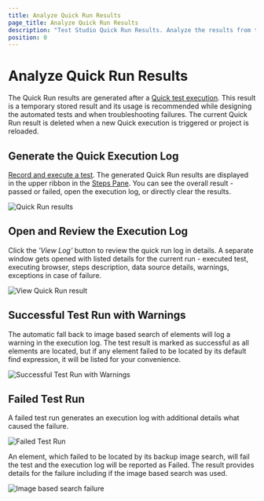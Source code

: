 ```yaml
---
title: Analyze Quick Run Results
page_title: Analyze Quick Run Results
description: "Test Studio Quick Run Results. Analyze the results from test run. Failing Test Studio test. Unable to find element. Warning in the execution log. Test Studio Execution log."
position: 0
---
```

# Analyze Quick Run Results

The Quick Run results are generated after a <a href="/general-information/test-execution/quick-execution#execution-timeouts" target="_blank">Quick test execution</a>. This result is a temporary stored result and its usage is recommended while designing the automated tests and when troubleshooting failures. The current Quick Run result is deleted when a new Quick execution is triggered or project is reloaded.

## Generate the Quick Execution Log

<a href="/getting-started/first-project#test-recording" target="_blank">Record and execute a test</a>. The generated Quick Run results are displayed in the upper ribbon in the <a href="/features/test-maintenance/steps-pane" target="_blank">Steps Pane</a>. You can see the overall result - passed or failed, open the execution log, or directly clear the results.

![Quick Run results][1]

## Open and Review the Execution Log

Click the *'View Log'* button to review the quick run log in details. A separate window gets opened with listed details for the current run - executed test, executing browser, steps description, data source details, warnings, exceptions in case of failure.

![View Quick Run result][2]

## Successful Test Run with Warnings

The automatic fall back to image based search of elements will log a warning in the execution log. The test result is marked as successful as all elements are located, but if any element failed to be located by its default find expression, it will be listed for your convenience.

![Successful Test Run with Warnings][3]

## Failed Test Run

A failed test run generates an execution log with additional details what caused the failure.

![Failed Test Run][4]

An element, which failed to be located by its backup image search, will fail the test and the execution log will be reported as Failed. The result provides details for the failure including if the image based search was used.

![Image based search failure][5]

[1]: /img/general-information/test-results/analyze-quick-run-results/fig1.png
[2]: /img/general-information/test-results/analyze-quick-run-results/fig2.png
[3]: /img/general-information/test-results/analyze-quick-run-results/fig3.png
[4]: /img/general-information/test-results/analyze-quick-run-results/fig4.png
[5]: /img/general-information/test-results/analyze-quick-run-results/fig5.png